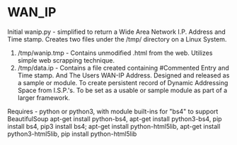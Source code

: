 # WAN_IP
Initial wanip.py - simplified to return a Wide Area Network I.P. Address and Time stamp. Creates two files under the /tmp/ directory on a Linux System. 
1. /tmp/wanip.tmp - Contains unmodified .html from the web. Utilizes simple web scrapping technique.
2. /tmp/data.ip - Contains a file created containing #Commented Entry and Time stamp. And The Users WAN-IP Address. 
Designed and released as a sample or module. To create persistent record of Dynamic Addressing Space from I.S.P.'s. To be set as a usable or sample module as part of a larger framework.
 
Requires - python or python3, with module built-ins for "bs4" to support BeautifulSoup
apt-get install python-bs4, apt-get install python3-bs4, pip install bs4, pip3 install bs4;
apt-get install python-html5lib, apt-get install python3-html5lib, pip install python-html5lib
